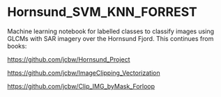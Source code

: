 # Hornsund_SVM_KNN_FORREST
Machine learning notebook for labelled classes to classify images using GLCMs with SAR imagery over the Hornsund Fjord. This continues from books:

https://github.com/jcbw/Hornsund_Project

https://github.com/jcbw/ImageClipping_Vectorization

https://github.com/jcbw/Clip_IMG_byMask_Forloop
